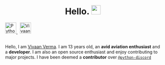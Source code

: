 <h1 align="center">Hello. <img src="https://media.giphy.com/media/hvRJCLFzcasrR4ia7z/giphy.gif" width="30px"></h1>
<a href="https://discord.gg/python">
  <img alt="Python Discord (I can be found under @doublevcodes)" width="36px" src="https://raw.githubusercontent.com/peterthehan/peterthehan/master/assets/discord.svg" />
</a>
&nbsp;
<a href="https://www.github.com/doublevcodes">
  <img alt="Vivaan's LinkedIn" width="36px" src="https://raw.githubusercontent.com/peterthehan/peterthehan/master/assets/github.svg" />
</a><br/><br/>

Hello, I am [Vivaan Verma](https://vivaanverma.com/). I am 13 years old, an **avid aviation enthusiast** and a **developer**.
I am also an open source enthusiast and enjoy contributing to major projects. I have been deemed a **contributor** over [`@python-discord`](https://github.com/python-discord)
